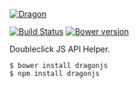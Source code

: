 [![Dragon](http://i.imgur.com/OwkQqd5.png)](https://cobbdb.github.io/dragon)

[![Build Status](https://travis-ci.org/cobbdb/dragon.svg?branch=master)](https://travis-ci.org/cobbdb/dragon) [![Bower version](https://badge.fury.io/bo/dragon.svg)](http://badge.fury.io/bo/dragon)

Doubleclick JS API Helper.

    $ bower install dragonjs
    $ npm install dragonjs

